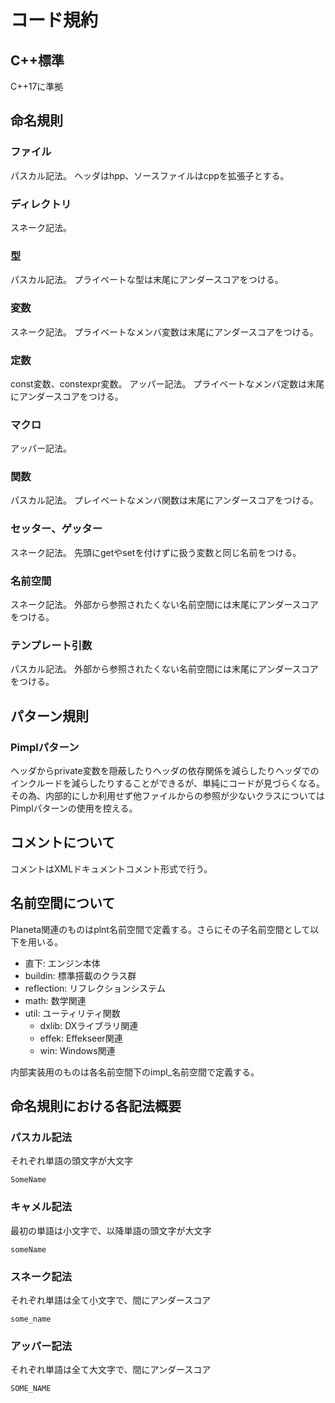 # コード規約

## C++標準

C++17に準拠

## 命名規則

### ファイル

パスカル記法。
ヘッダはhpp、ソースファイルはcppを拡張子とする。

### ディレクトリ

スネーク記法。

### 型

パスカル記法。
プライベートな型は末尾にアンダースコアをつける。

### 変数

スネーク記法。
プライベートなメンバ変数は末尾にアンダースコアをつける。

### 定数

const変数、constexpr変数。
アッパー記法。
プライベートなメンバ定数は末尾にアンダースコアをつける。

### マクロ

アッパー記法。

### 関数

パスカル記法。
プレイベートなメンバ関数は末尾にアンダースコアをつける。

### セッター、ゲッター

スネーク記法。
先頭にgetやsetを付けずに扱う変数と同じ名前をつける。

### 名前空間

スネーク記法。
外部から参照されたくない名前空間には末尾にアンダースコアをつける。

### テンプレート引数

パスカル記法。
外部から参照されたくない名前空間には末尾にアンダースコアをつける。

## パターン規則

### Pimplパターン

ヘッダからprivate変数を隠蔽したりヘッダの依存関係を減らしたりヘッダでのインクルードを減らしたりすることができるが、単純にコードが見づらくなる。
その為、内部的にしか利用せず他ファイルからの参照が少ないクラスについてはPimplパターンの使用を控える。

## コメントについて

コメントはXMLドキュメントコメント形式で行う。

## 名前空間について

Planeta関連のものはplnt名前空間で定義する。さらにその子名前空間として以下を用いる。

- 直下: エンジン本体
- buildin: 標準搭載のクラス群
- reflection: リフレクションシステム
- math: 数学関連
- util: ユーティリティ関数
  - dxlib: DXライブラリ関連
  - effek: Effekseer関連
  - win: Windows関連

内部実装用のものは各名前空間下のimpl_名前空間で定義する。

## 命名規則における各記法概要

### パスカル記法

それぞれ単語の頭文字が大文字

```:txt
SomeName
```

### キャメル記法

最初の単語は小文字で、以降単語の頭文字が大文字

```:txt
someName
```

### スネーク記法

それぞれ単語は全て小文字で、間にアンダースコア

```:txt
some_name
```

### アッパー記法

それぞれ単語は全て大文字で、間にアンダースコア

```:txt
SOME_NAME
```
